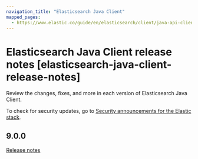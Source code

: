 ```yaml
---
navigation_title: "Elasticsearch Java Client"
mapped_pages:
  - https://www.elastic.co/guide/en/elasticsearch/client/java-api-client/current/release_notes.html
---
```


# Elasticsearch Java Client release notes [elasticsearch-java-client-release-notes]

Review the changes, fixes, and more in each version of Elasticsearch Java Client.

To check for security updates, go to [Security announcements for the Elastic stack](https://discuss.elastic.co/c/announcements/security-announcements/31).

## 9.0.0
[Release notes](../release-notes/9-0-0.md)
